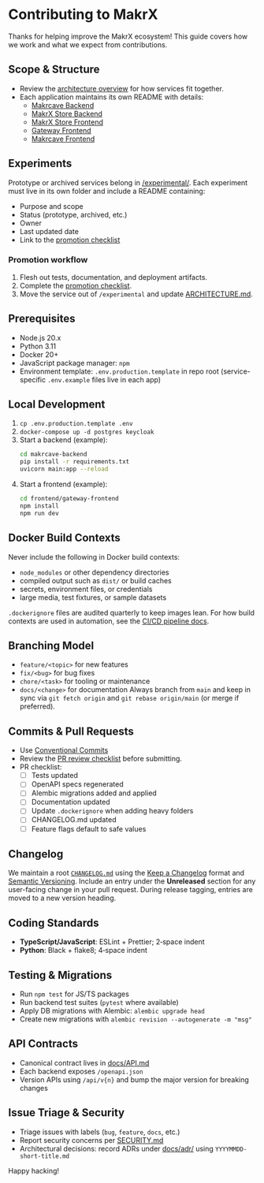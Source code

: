# Contributing to MakrX

Thanks for helping improve the MakrX ecosystem! This guide covers how we work and what we expect from contributions.

## Scope & Structure
- Review the [architecture overview](docs/ARCHITECTURE.md) for how services fit together.
- Each application maintains its own README with details:
  - [Makrcave Backend](makrcave-backend/README.md)
  - [MakrX Store Backend](makrx-store-backend/README.md)
  - [MakrX Store Frontend](makrx-store-frontend/README.md)
  - [Gateway Frontend](frontend/gateway-frontend/README.md)
  - [Makrcave Frontend](frontend/makrcave-frontend/README.md)

## Experiments

Prototype or archived services belong in [/experimental/](experimental/). Each experiment must live in its own folder and include a README containing:

- Purpose and scope
- Status (prototype, archived, etc.)
- Owner
- Last updated date
- Link to the [promotion checklist](experimental/PROMOTION_CHECKLIST.md)

### Promotion workflow

1. Flesh out tests, documentation, and deployment artifacts.
2. Complete the [promotion checklist](experimental/PROMOTION_CHECKLIST.md).
3. Move the service out of `/experimental` and update [ARCHITECTURE.md](ARCHITECTURE.md).

## Prerequisites
- Node.js 20.x
- Python 3.11
- Docker 20+
- JavaScript package manager: `npm`
- Environment template: `.env.production.template` in repo root (service-specific `.env.example` files live in each app)

## Local Development
1. `cp .env.production.template .env`
2. `docker-compose up -d postgres keycloak`
3. Start a backend (example):
   ```bash
   cd makrcave-backend
   pip install -r requirements.txt
   uvicorn main:app --reload
   ```
4. Start a frontend (example):
   ```bash
   cd frontend/gateway-frontend
   npm install
   npm run dev
   ```

## Docker Build Contexts

Never include the following in Docker build contexts:

- `node_modules` or other dependency directories
- compiled output such as `dist/` or build caches
- secrets, environment files, or credentials
- large media, test fixtures, or sample datasets

`.dockerignore` files are audited quarterly to keep images lean. For how build contexts are used in automation, see the [CI/CD pipeline docs](docs/DEPLOYMENT.md#ci-cd-pipeline).

## Branching Model
- `feature/<topic>` for new features
- `fix/<bug>` for bug fixes
- `chore/<task>` for tooling or maintenance
- `docs/<change>` for documentation
Always branch from `main` and keep in sync via `git fetch origin` and `git rebase origin/main` (or merge if preferred).

## Commits & Pull Requests
- Use [Conventional Commits](https://www.conventionalcommits.org/)
- Review the [PR review checklist](docs/PR_REVIEW_CHECKLIST.md) before submitting.
- PR checklist:
  - [ ] Tests updated
  - [ ] OpenAPI specs regenerated
  - [ ] Alembic migrations added and applied
  - [ ] Documentation updated
  - [ ] Update `.dockerignore` when adding heavy folders
  - [ ] CHANGELOG.md updated
  - [ ] Feature flags default to safe values

## Changelog

We maintain a root [`CHANGELOG.md`](CHANGELOG.md) using the [Keep a Changelog](https://keepachangelog.com/en/1.0.0/) format and [Semantic Versioning](https://semver.org/).
Include an entry under the **Unreleased** section for any user-facing change in your pull request. During release tagging, entries are moved to a new version heading.

## Coding Standards
- **TypeScript/JavaScript**: ESLint + Prettier; 2‑space indent
- **Python**: Black + flake8; 4‑space indent

## Testing & Migrations
- Run `npm test` for JS/TS packages
- Run backend test suites (`pytest` where available)
- Apply DB migrations with Alembic: `alembic upgrade head`
- Create new migrations with `alembic revision --autogenerate -m "msg"`

## API Contracts
- Canonical contract lives in [docs/API.md](docs/API.md)
- Each backend exposes `/openapi.json`
- Version APIs using `/api/v{n}` and bump the major version for breaking changes

## Issue Triage & Security
- Triage issues with labels (`bug`, `feature`, `docs`, etc.)
- Report security concerns per [SECURITY.md](docs/SECURITY.md)
- Architectural decisions: record ADRs under [docs/adr/](docs/adr/README.md) using `YYYYMMDD-short-title.md`

Happy hacking!
